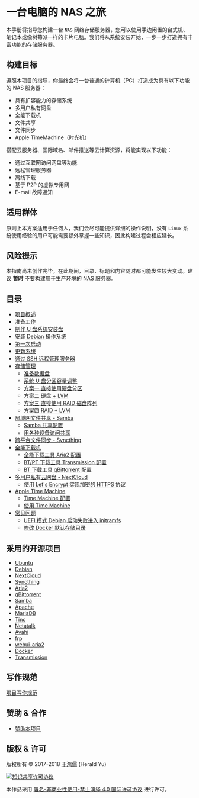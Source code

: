 # 一台电脑的 NAS 之旅

本手册将指导您构建一台 `NAS` 网络存储服务器，您可以使用手边闲置的台式机、笔记本或像树莓派一样的卡片电脑。我们将从系统安装开始，一步一步打造拥有丰富功能的存储服务器。

## 构建目标

遵照本项目的指导，你最终会将一台普通的计算机（PC）打造成为具有以下功能的 NAS 服务器：

* 具有扩容能力的存储系统
* 多用户私有网盘
* 全能下载机
* 文件共享
* 文件同步
* Apple TimeMachine（时光机）

搭配云服务器、国际域名、邮件推送等云计算资源，将能实现以下功能：

* 通过互联网访问网盘等功能
* 远程管理服务器
* 离线下载
* 基于 P2P 的虚拟专用网
* E-mail 故障通知

## 适用群体

原则上本方案适用于任何人，我们会尽可能提供详细的操作说明，没有 `Linux` 系统使用经验的用户可能需要额外掌握一些知识，因此构建过程会相应延长。

## 风险提示

本指南尚未创作完毕，在此期间，目录、标题和内容随时都可能发生较大变动。建议 **暂时** 不要构建用于生产环境的 NAS 服务器。

## 目录

* [项目概述](summary.md)
* [准备工作](preparations.md)
* [制作 U 盘系统安装盘](system-installation/usb-installer.md)
* [安装 Debian 操作系统](system-installation/system-installation.md)
* [第一次启动](the-first-boot/the-first-boot.md)
* [更新系统](initialization/system-upgrade.md)
* [通过 SSH 远程管理服务器](initialization/use-ssh.md)
* [存储管理](storage)
	* [准备数据盘](storage/prepare-hdd.md)
   * [系统 U 盘分区容量调整](storage/resize-flashdrive.md)
	* [方案一 直接使用硬盘分区](storage/case-one.md)
	* [方案二 硬盘 + LVM](storage/case-two.md)
	* [方案三 直接使用 RAID 磁盘阵列](storage/case-three.md)
	* [方案四 RAID + LVM](storage/case-four.md)
* [局域网文件共享 - Samba](samba)
	* [Samba 共享配置](samba/create-samba-share.md)
	* [用各种设备访问共享](samba/access-samba-share.md)
* [跨平台文件同步 - Syncthing](syncthing)
* [全能下载机](download-machine)
	* [全能下载工具 Aria2 配置](download-machine/aria2-settings.md)
	* [BT/PT 下载工具 Transmission 配置](download-machine/transmission-settings.md)
	* [BT 下载工具 qBittorrent 配置](download-machine/qbittorrent-settings.md)
* [多用户私有云网盘 - NextCloud](nextcloud)
   * [使用 Let's Encrypt 实现加密的 HTTPS 协议](nextcloud/frp_letsencrypt.md) 
* [Apple Time Machine](time-machine)
	* [Time Machine 配置](time-machine/time-machine-settings.md)
	* [使用 Time Machine](time-machine/time-machine-usage.md)
* [常见问题](questions)
	* [UEFI 模式 Debian 启动失败进入 initramfs](questions/uefi-cannot-boot.md)
	* [修改 Docker 默认存储目录](questions/docker-root.md)

## 采用的开源项目

* [Ubuntu](https://www.ubuntu.com/server)
* [Debian](https://www.debian.org/)
* [NextCloud](https://www.nextcloud.com)
* [Syncthing](https://syncthing.net/)
* [Aria2](https://aria2.github.io/)
* [qBittorrent](https://www.qbittorrent.org/)
* [Samba](https://www.samba.org/)
* [Apache](http://httpd.apache.org/)
* [MariaDB](https://downloads.mariadb.org/)
* [Tinc](https://www.tinc-vpn.org/)
* [Netatalk](http://netatalk.sourceforge.net/)
* [Avahi](http://avahi.org/)
* [frp](https://github.com/fatedier/frp)
* [webui-aria2](https://github.com/ziahamza/webui-aria2)
* [Docker](https://www.docker.com/)
* [Transmission](https://transmissionbt.com)

## 写作规范
[项目写作规范](writing-guidelines.md)

## 赞助 & 合作

* [赞助本项目](sponsor/sponsor.md)

## 版权 & 许可

版权所有 ©️ 2017-2018 [于鸿儒](https://twitter.com/herald_yu) (Herald Yu)

[<img alt="知识共享许可协议" style="border-width:0" src="images/by-nc-nd-88x31.png">](http://creativecommons.org/licenses/by-nc-nd/4.0/deed.zh)

本作品采用 [署名-非商业性使用-禁止演绎 4.0 国际许可协议](http://creativecommons.org/licenses/by-nc-nd/4.0/deed.zh) 进行许可。
